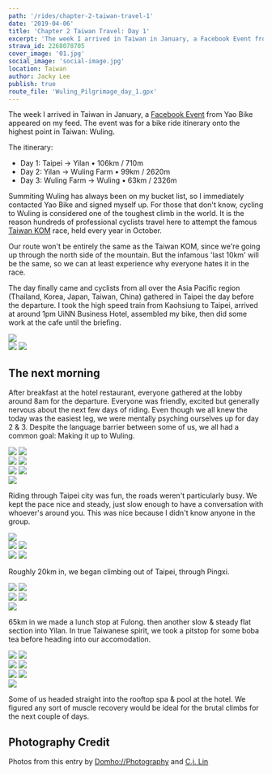 ```yaml
---
path: '/rides/chapter-2-taiwan-travel-1'
date: '2019-04-06'
title: 'Chapter 2 Taiwan Travel: Day 1'
excerpt: 'The week I arrived in Taiwan in January, a Facebook Event from Yao Bike appeared on my Facebook. The event was for a bike ride itinerary onto the highest point in Taiwan: Wuling.'
strava_id: 2268078705
cover_image: '01.jpg'
social_image: 'social-image.jpg'
location: Taiwan
author: Jacky Lee
publish: true
route_file: 'Wuling_Pilgrimage_day_1.gpx'
---
```


The week I arrived in Taiwan in January, a [Facebook Event](<[https://link](https://www.facebook.com/events/315813365694649)>) from Yao Bike appeared on my feed. The event was for a bike ride itinerary onto the highest point in Taiwan: Wuling.

The itinerary:

- Day 1: Taipei → Yilan • 106km / 710m
- Day 2: Yilan → Wuling Farm • 99km / 2620m
- Day 3: Wuling Farm → Wuling • 63km / 2326m

Summiting Wuling has always been on my bucket list, so I immediately contacted Yao Bike and signed myself up. For those that don't know, cycling to Wuling is considered one of the toughest climb in the world. It is the reason hundreds of professional cyclists travel here to attempt the famous [Taiwan KOM](https://www.youtube.com/watch?v=Sxfd2xzlM6k) race, held every year in October.

Our route won't be entirely the same as the Taiwan KOM, since we're going up through the north side of the mountain. But the infamous 'last 10km' will be the same, so we can at least experience why everyone hates it in the race.

The day finally came and cyclists from all over the Asia Pacific region (Thailand, Korea, Japan, Taiwan, China) gathered in Taipei the day before the departure. I took the high speed train from Kaohsiung to Taipei, arrived at around 1pm <marker-link lat='25.089801' lng='121.518402' label='A' zoom='16'>UiNN Business Hotel</marker-link>, assembled my bike, then did some work at the cafe until the briefing.

<div class='c-photo-cluster'>
<image-zoom caption="There were around 30 riders that came from all over the Asia Pacific Region. I admit I was envious of everyone's slick Chapter 2 bikes."><img src='03.jpg'/></image-zoom>
<div class='flex'>
<image-zoom caption="Name tags and feed bag were handed out to everyone at the start of the briefing."><img src='04.jpg'/></image-zoom>
<image-zoom caption="Yao from Yao Bike carefully briefed everyone on the 268km / 5600m elevation gain itinerary for the next 3 days. Everyone was 'stoked!'."><img src='02.jpg'/></image-zoom>
</div>
</div>

## The next morning

After breakfast at the hotel restaurant, everyone gathered at the lobby around 8am for the departure. Everyone was friendly, excited but generally nervous about the next few days of riding. Even though we all knew the today was the easiest leg, we were mentally psyching ourselves up for day 2 & 3. Despite the language barrier between some of us, we all had a common goal: Making it up to Wuling.

<div class='c-photo-cluster'>
<div class='flex'>
<image-zoom ><img src='Chapter2_TW_day2_02.jpg'/></image-zoom>
<image-zoom ><img src='Chapter2_TW_day2_16.jpg'/></image-zoom>
</div>
<div class='flex'>
<image-zoom ><img src='Chapter2_TW_day2_03.jpg'/></image-zoom>
<image-zoom ><img src='Chapter2_TW_day2_05.jpg'/></image-zoom>
</div>
<div class='flex'>
<image-zoom ><img src='Chapter2_TW_day2_07.jpg'/></image-zoom>
<image-zoom ><img src='Chapter2_TW_day2_13.jpg'/></image-zoom>
</div>
<image-zoom caption="30 riders from all over the world. We spoke different languages, had different background, but all shared the same goal - to conquer Wuling."><img src='Chapter2_TW_day2_14.jpg'/></image-zoom>
</div>

Riding through Taipei city was fun, the roads weren't particularly busy. We kept the pace nice and steady, just slow enough to have a conversation with whoever's around you. This was nice because I didn't know anyone in the group.

<div class='c-photo-cluster'>
<div class='flex'>
<image-zoom ><img src='Chapter2_TW_day2_17.jpg'/></image-zoom>
</div>
<div class='flex'>
<image-zoom ><img src='Chapter2_TW_day2_20.jpg'/></image-zoom>
<image-zoom ><img src='Chapter2_TW_day2_21.jpg'/></image-zoom>
</div>
<div class='flex'>
<image-zoom ><img src='Chapter2_TW_day2_23.jpg'/></image-zoom>
<image-zoom ><img src='rolling-taipei.jpg'/></image-zoom>
</div>
</div>

Roughly 20km in, we began climbing out of Taipei, through Pingxi.

<div class='c-photo-cluster'>
<div class='flex'>
<image-zoom ><img src='Chapter2_TW_day2_27.jpg'/></image-zoom>
<image-zoom ><img src='Chapter2_TW_day2_37.jpg'/></image-zoom>
</div>
<div class='flex'>
<image-zoom ><img src='Chapter2_TW_day2_41.jpg'/></image-zoom>
<image-zoom ><img src='Chapter2_TW_day2_42.jpg'/></image-zoom>
</div>
<image-zoom ><img src='Chapter2_TW_day2_46.jpg'/></image-zoom>
</div>

65km in we made a lunch stop at Fulong. then another slow & steady flat section into Yilan. In true Taiwanese spirit, we took a pitstop for some boba tea before heading into our accomodation.

<div class='c-photo-cluster'>
<div class='flex'>
<image-zoom ><img src='Chapter2_TW_day2_51.jpg'/></image-zoom>
<image-zoom ><img src='Chapter2_TW_day2_71.jpg'/></image-zoom>
</div>
<div class='flex'>
<image-zoom ><img src='Chapter2_TW_day2_58.jpg'/></image-zoom>
<image-zoom ><img src='Chapter2_TW_day2_60.jpg'/></image-zoom>
</div>
<div class='flex'>
<image-zoom ><img src='Chapter2_TW_day2_64.jpg'/></image-zoom>
<image-zoom ><img src='Chapter2_TW_day2_65.jpg'/></image-zoom>
</div>
<image-zoom caption='Boba stop is a must for any rides in Taiwan.'><img src='Chapter2_TW_day2_67.jpg'/></image-zoom>
</div>

Some of us headed straight into the rooftop spa & pool at the hotel. We figured any sort of muscle recovery would be ideal for the brutal climbs for the next couple of days.

## Photography Credit

Photos from this entry by [Domho://Photography](https://www.facebook.com/domhosports) and [C.j. Lin](https://www.facebook.com/chunju.lin.315)
